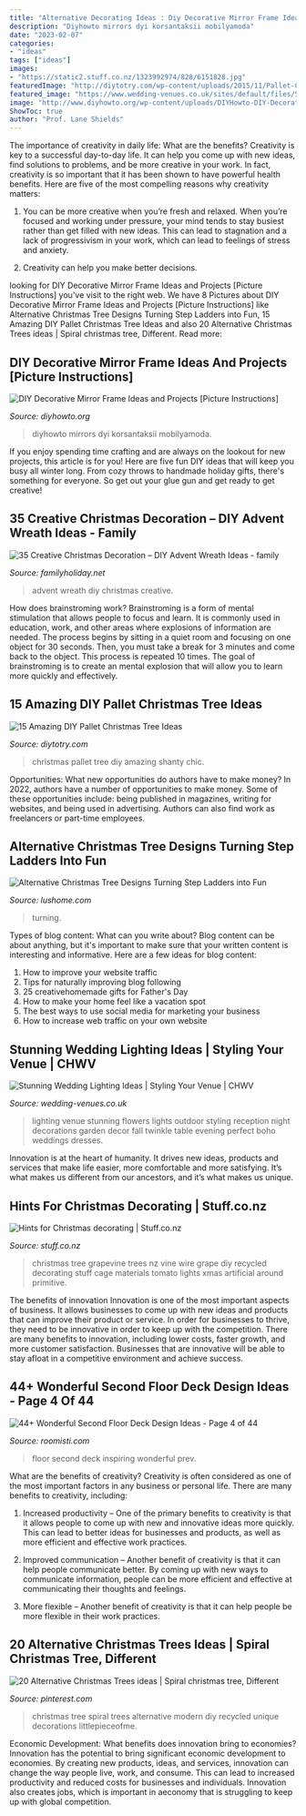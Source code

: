 ```yaml
---
title: "Alternative Decorating Ideas : Diy Decorative Mirror Frame Ideas And Projects [picture Instructions]"
description: "Diyhowto mirrors dyi korsantaksii mobilyamoda"
date: "2023-02-07"
categories:
- "ideas"
tags: ["ideas"]
images:
- "https://static2.stuff.co.nz/1323992974/828/6151828.jpg"
featuredImage: "http://diytotry.com/wp-content/uploads/2015/11/Pallet-Christmas-Tree13.jpg"
featured_image: "https://www.wedding-venues.co.uk/sites/default/files/Stunning-Wedding-Lighting-Ideas-deerpearlflowers.jpg"
image: "http://www.diyhowto.org/wp-content/uploads/DIYHowto-DIY-Decorative-Mirror-Frame-Ideas-and-Projects-03.jpg"
ShowToc: true
author: "Prof. Lane Shields"
---
```



The importance of creativity in daily life: What are the benefits?
Creativity is key to a successful day-to-day life. It can help you come up with new ideas, find solutions to problems, and be more creative in your work. In fact, creativity is so important that it has been shown to have powerful health benefits. Here are five of the most compelling reasons why creativity matters: 
1. You can be more creative when you’re fresh and relaxed. When you’re focused and working under pressure, your mind tends to stay busiest rather than get filled with new ideas. This can lead to stagnation and a lack of progressivism in your work, which can lead to feelings of stress and anxiety. 

2. Creativity can help you make better decisions.

	

		
looking for DIY Decorative Mirror Frame Ideas and Projects [Picture Instructions] you've visit to the right web. We have 8 Pictures about DIY Decorative Mirror Frame Ideas and Projects [Picture Instructions] like Alternative Christmas Tree Designs Turning Step Ladders into Fun, 15 Amazing DIY Pallet Christmas Tree Ideas and also 20 Alternative Christmas Trees ideas | Spiral christmas tree, Different. Read more:
		
    
## DIY Decorative Mirror Frame Ideas And Projects [Picture Instructions]

<img loading=lazy src="http://www.diyhowto.org/wp-content/uploads/DIYHowto-DIY-Decorative-Mirror-Frame-Ideas-and-Projects-03.jpg" onerror="this.onerror=null;this.src='https://tse1.mm.bing.net/th?id=OIP.lwrwQxlIiLp3kxG4hc_W9gHaKZ&amp;pid=15.1';" alt="DIY Decorative Mirror Frame Ideas and Projects [Picture Instructions]">

_Source: diyhowto.org_

>diyhowto mirrors dyi korsantaksii mobilyamoda. 

	

If you enjoy spending time crafting and are always on the lookout for new projects, this article is for you! Here are five fun DIY ideas that will keep you busy all winter long. From cozy throws to handmade holiday gifts, there's something for everyone. So get out your glue gun and get ready to get creative!

    
## 35 Creative Christmas Decoration – DIY Advent Wreath Ideas - Family

<img loading=lazy src="http://www.familyholiday.net/wp-content/uploads/2015/10/DIY-Advent-Wreath-Ideas-33.jpg" onerror="this.onerror=null;this.src='https://tse4.mm.bing.net/th?id=OIP.LECKr7Lk4lkoQDMfa9Oh5gHaJ4&amp;pid=15.1';" alt="35 Creative Christmas Decoration – DIY Advent Wreath Ideas - family">

_Source: familyholiday.net_

>advent wreath diy christmas creative. 

	

How does brainstroming work?
Brainstroming is a form of mental stimulation that allows people to focus and learn. It is commonly used in education, work, and other areas where explosions of information are needed. The process begins by sitting in a quiet room and focusing on one object for 30 seconds. Then, you must take a break for 3 minutes and come back to the object. This process is repeated 10 times. The goal of brainstroming is to create an mental explosion that will allow you to learn more quickly and effectively.

    
## 15 Amazing DIY Pallet Christmas Tree Ideas

<img loading=lazy src="http://diytotry.com/wp-content/uploads/2015/11/Pallet-Christmas-Tree13.jpg" onerror="this.onerror=null;this.src='https://tse3.mm.bing.net/th?id=OIP.FEGZlmlP10ZE5DvOl30ejgHaLH&amp;pid=15.1';" alt="15 Amazing DIY Pallet Christmas Tree Ideas">

_Source: diytotry.com_

>christmas pallet tree diy amazing shanty chic. 

	

Opportunities: What new opportunities do authors have to make money?
In 2022, authors have a number of opportunities to make money. Some of these opportunities include: being published in magazines, writing for websites, and being used in advertising. Authors can also find work as freelancers or part-time employees.

    
## Alternative Christmas Tree Designs Turning Step Ladders Into Fun

<img loading=lazy src="https://www.lushome.com/wp-content/uploads/2017/11/alternative-christmas-trees-step-ladder-7.jpg" onerror="this.onerror=null;this.src='https://tse4.mm.bing.net/th?id=OIP.HiWQS6ePFVjvbxeMcTTjBAAAAA&amp;pid=15.1';" alt="Alternative Christmas Tree Designs Turning Step Ladders into Fun">

_Source: lushome.com_

>turning. 

	

Types of blog content: What can you write about?
Blog content can be about anything, but it's important to make sure that your written content is interesting and informative. Here are a few ideas for blog content:
1. How to improve your website traffic 
2. Tips for naturally improving blog following 
3. 25 creativehomemade gifts for Father's Day 
4. How to make your home feel like a vacation spot 
5. The best ways to use social media for marketing your business 
6. How to increase web traffic on your own website 

    
## Stunning Wedding Lighting Ideas | Styling Your Venue | CHWV

<img loading=lazy src="https://www.wedding-venues.co.uk/sites/default/files/Stunning-Wedding-Lighting-Ideas-deerpearlflowers.jpg" onerror="this.onerror=null;this.src='https://tse1.mm.bing.net/th?id=OIP.d3xWJC5eCM5EfeaKH7Nc0wHaLH&amp;pid=15.1';" alt="Stunning Wedding Lighting Ideas | Styling Your Venue | CHWV">

_Source: wedding-venues.co.uk_

>lighting venue stunning flowers lights outdoor styling reception night decorations garden decor fall twinkle table evening perfect boho weddings dresses. 

	

Innovation is at the heart of humanity. It drives new ideas, products and services that make life easier, more comfortable and more satisfying. It’s what makes us different from our ancestors, and it’s what makes us unique.

    
## Hints For Christmas Decorating | Stuff.co.nz

<img loading=lazy src="https://static2.stuff.co.nz/1323992974/828/6151828.jpg" onerror="this.onerror=null;this.src='https://tse1.mm.bing.net/th?id=OIP.w6jgAizLPr2NAs-cnnSHSwHaK4&amp;pid=15.1';" alt="Hints for Christmas decorating | Stuff.co.nz">

_Source: stuff.co.nz_

>christmas tree grapevine trees nz vine wire grape diy recycled decorating stuff cage materials tomato lights xmas artificial around primitive. 

	

The benefits of innovation
Innovation is one of the most important aspects of business. It allows businesses to come up with new ideas and products that can improve their product or service. In order for businesses to thrive, they need to be innovative in order to keep up with the competition. There are many benefits to innovation, including lower costs, faster growth, and more customer satisfaction. Businesses that are innovative will be able to stay afloat in a competitive environment and achieve success.

    
## 44+ Wonderful Second Floor Deck Design Ideas - Page 4 Of 44

<img loading=lazy src="https://roomisti.com/wp-content/uploads/2018/11/46-Awesome-Second-Floor-Deck-Design-Ideas-04.jpg" onerror="this.onerror=null;this.src='https://tse4.mm.bing.net/th?id=OIP.IPDxJcR0mhb9qMLPhDTY2gHaLH&amp;pid=15.1';" alt="44+ Wonderful Second Floor Deck Design Ideas - Page 4 of 44">

_Source: roomisti.com_

>floor second deck inspiring wonderful prev. 

	

What are the benefits of creativity?
Creativity is often considered as one of the most important factors in any business or personal life. There are many benefits to creativity, including: 
1. Increased productivity – One of the primary benefits to creativity is that it allows people to come up with new and innovative ideas more quickly. This can lead to better ideas for businesses and products, as well as more efficient and effective work practices.

2. Improved communication – Another benefit of creativity is that it can help people communicate better. By coming up with new ways to communicate information, people can be more efficient and effective at communicating their thoughts and feelings.

3. More flexible – Another benefit of creativity is that it can help people be more flexible in their work practices.

    
## 20 Alternative Christmas Trees Ideas | Spiral Christmas Tree, Different

<img loading=lazy src="https://i.pinimg.com/originals/f2/2c/de/f22cde5f14f7c3de5490b6f10f1fe980.jpg" onerror="this.onerror=null;this.src='https://tse4.mm.bing.net/th?id=OIP.R-wKLAewwb4u_g6jbpzN9AAAAA&amp;pid=15.1';" alt="20 Alternative Christmas Trees ideas | Spiral christmas tree, Different">

_Source: pinterest.com_

>christmas tree spiral trees alternative modern diy recycled unique decorations littlepieceofme. 

	

Economic Development: What benefits does innovation bring to economies?
Innovation has the potential to bring significant economic development to economies. By creating new products, ideas, and services, innovation can change the way people live, work, and consume. This can lead to increased productivity and reduced costs for businesses and individuals. Innovation also creates jobs, which is important in aeconomy that is struggling to keep up with global competition.

